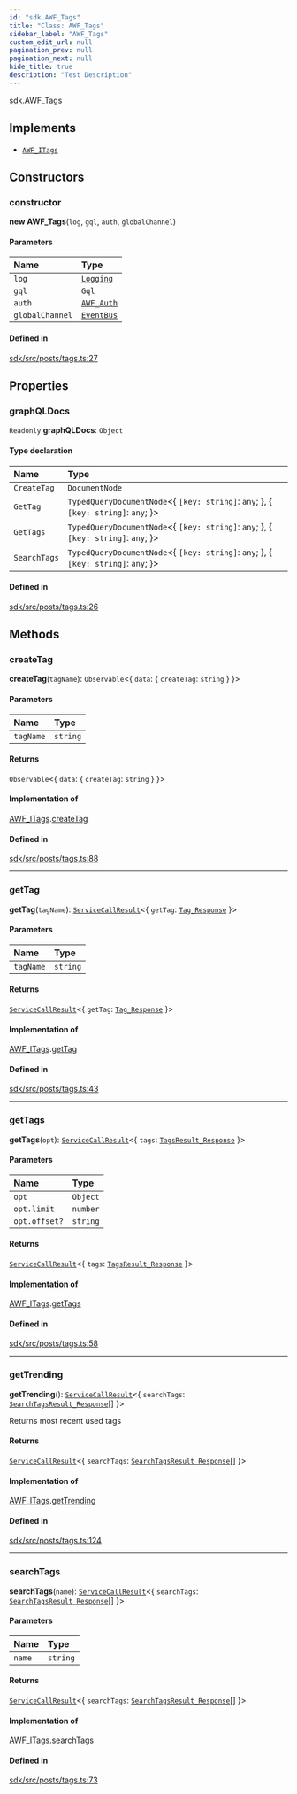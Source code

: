 ```yaml
---
id: "sdk.AWF_Tags"
title: "Class: AWF_Tags"
sidebar_label: "AWF_Tags"
custom_edit_url: null
pagination_prev: null
pagination_next: null
hide_title: true
description: "Test Description"
---
```


[sdk](../namespaces/sdk.md).AWF_Tags

## Implements

- [`AWF_ITags`](../interfaces/sdk.AWF_ITags.md)

## Constructors

### constructor

**new AWF_Tags**(`log`, `gql`, `auth`, `globalChannel`)

#### Parameters

| Name            | Type                          |
| :-------------- | :---------------------------- |
| `log`           | [`Logging`](sdk.Logging.md)   |
| `gql`           | `Gql`                         |
| `auth`          | [`AWF_Auth`](sdk.AWF_Auth.md) |
| `globalChannel` | [`EventBus`](sdk.EventBus.md) |

#### Defined in

[sdk/src/posts/tags.ts:27](https://github.com/AKASHAorg/akasha-framework/blob/d370b59a/sdk/src/posts/tags.ts#L27)

## Properties

### graphQLDocs

`Readonly` **graphQLDocs**: `Object`

#### Type declaration

| Name         | Type                                                                                |
| :----------- | :---------------------------------------------------------------------------------- |
| `CreateTag`  | `DocumentNode`                                                                      |
| `GetTag`     | `TypedQueryDocumentNode`<{ `[key: string]`: `any`; }, { `[key: string]`: `any`; }\> |
| `GetTags`    | `TypedQueryDocumentNode`<{ `[key: string]`: `any`; }, { `[key: string]`: `any`; }\> |
| `SearchTags` | `TypedQueryDocumentNode`<{ `[key: string]`: `any`; }, { `[key: string]`: `any`; }\> |

#### Defined in

[sdk/src/posts/tags.ts:26](https://github.com/AKASHAorg/akasha-framework/blob/d370b59a/sdk/src/posts/tags.ts#L26)

## Methods

### createTag

**createTag**(`tagName`): `Observable`<{ `data`: { `createTag`: `string` } }\>

#### Parameters

| Name      | Type     |
| :-------- | :------- |
| `tagName` | `string` |

#### Returns

`Observable`<{ `data`: { `createTag`: `string` } }\>

#### Implementation of

[AWF_ITags](../interfaces/sdk.AWF_ITags.md).[createTag](../interfaces/sdk.AWF_ITags.md#createtag)

#### Defined in

[sdk/src/posts/tags.ts:88](https://github.com/AKASHAorg/akasha-framework/blob/d370b59a/sdk/src/posts/tags.ts#L88)

---

### getTag

**getTag**(`tagName`): [`ServiceCallResult`](../namespaces/sdk.md#servicecallresult)<{ `getTag`: [`Tag_Response`](../interfaces/sdk.Tag_Response.md) }\>

#### Parameters

| Name      | Type     |
| :-------- | :------- |
| `tagName` | `string` |

#### Returns

[`ServiceCallResult`](../namespaces/sdk.md#servicecallresult)<{ `getTag`: [`Tag_Response`](../interfaces/sdk.Tag_Response.md) }\>

#### Implementation of

[AWF_ITags](../interfaces/sdk.AWF_ITags.md).[getTag](../interfaces/sdk.AWF_ITags.md#gettag)

#### Defined in

[sdk/src/posts/tags.ts:43](https://github.com/AKASHAorg/akasha-framework/blob/d370b59a/sdk/src/posts/tags.ts#L43)

---

### getTags

**getTags**(`opt`): [`ServiceCallResult`](../namespaces/sdk.md#servicecallresult)<{ `tags`: [`TagsResult_Response`](../interfaces/sdk.TagsResult_Response.md) }\>

#### Parameters

| Name          | Type     |
| :------------ | :------- |
| `opt`         | `Object` |
| `opt.limit`   | `number` |
| `opt.offset?` | `string` |

#### Returns

[`ServiceCallResult`](../namespaces/sdk.md#servicecallresult)<{ `tags`: [`TagsResult_Response`](../interfaces/sdk.TagsResult_Response.md) }\>

#### Implementation of

[AWF_ITags](../interfaces/sdk.AWF_ITags.md).[getTags](../interfaces/sdk.AWF_ITags.md#gettags)

#### Defined in

[sdk/src/posts/tags.ts:58](https://github.com/AKASHAorg/akasha-framework/blob/d370b59a/sdk/src/posts/tags.ts#L58)

---

### getTrending

**getTrending**(): [`ServiceCallResult`](../namespaces/sdk.md#servicecallresult)<{ `searchTags`: [`SearchTagsResult_Response`](../interfaces/sdk.SearchTagsResult_Response.md)[] }\>

Returns most recent used tags

#### Returns

[`ServiceCallResult`](../namespaces/sdk.md#servicecallresult)<{ `searchTags`: [`SearchTagsResult_Response`](../interfaces/sdk.SearchTagsResult_Response.md)[] }\>

#### Implementation of

[AWF_ITags](../interfaces/sdk.AWF_ITags.md).[getTrending](../interfaces/sdk.AWF_ITags.md#gettrending)

#### Defined in

[sdk/src/posts/tags.ts:124](https://github.com/AKASHAorg/akasha-framework/blob/d370b59a/sdk/src/posts/tags.ts#L124)

---

### searchTags

**searchTags**(`name`): [`ServiceCallResult`](../namespaces/sdk.md#servicecallresult)<{ `searchTags`: [`SearchTagsResult_Response`](../interfaces/sdk.SearchTagsResult_Response.md)[] }\>

#### Parameters

| Name   | Type     |
| :----- | :------- |
| `name` | `string` |

#### Returns

[`ServiceCallResult`](../namespaces/sdk.md#servicecallresult)<{ `searchTags`: [`SearchTagsResult_Response`](../interfaces/sdk.SearchTagsResult_Response.md)[] }\>

#### Implementation of

[AWF_ITags](../interfaces/sdk.AWF_ITags.md).[searchTags](../interfaces/sdk.AWF_ITags.md#searchtags)

#### Defined in

[sdk/src/posts/tags.ts:73](https://github.com/AKASHAorg/akasha-framework/blob/d370b59a/sdk/src/posts/tags.ts#L73)
